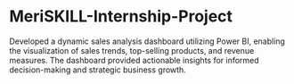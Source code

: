 # MeriSKILL-Internship-Project
Developed a dynamic sales analysis dashboard utilizing Power BI, enabling the visualization of sales trends, top-selling products, and revenue measures. The dashboard provided actionable insights for informed decision-making and strategic business growth.
